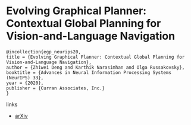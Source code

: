 # Evolving Graphical Planner: Contextual Global Planning for Vision-and-Language Navigation

```
@incollection{egp_neurips20,
title = {Evolving Graphical Planner: Contextual Global Planning for Vision-and-Language Navigation},
author = {Zhiwei Deng and Karthik Narasimhan and Olga Russakovsky},
booktitle = {Advances in Neural Information Processing Systems (NeurIPS) 33},
year = {2020},
publisher = {Curran Associates, Inc.}
}
```

links
- [arXiv](https://arxiv.org/abs/2007.05655)
